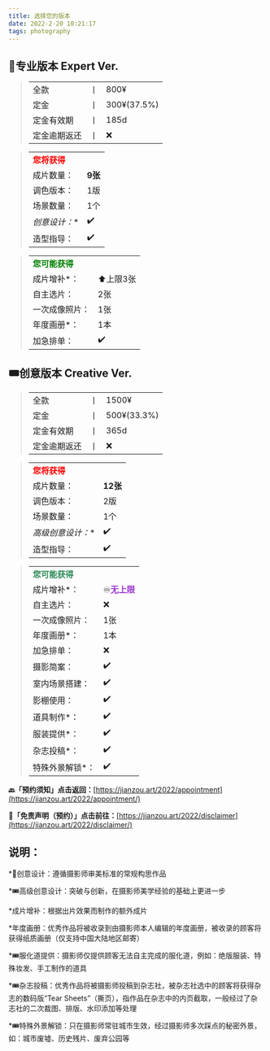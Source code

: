 ```yaml
---
title: 选择您的版本
date: 2022-2-20 10:21:17
tags: photography
---
```


## 🎫专业版本 Expert Ver.

> |              |      |             |
> | ------------ | ---- | ----------- |
> | 全款         | 丨   | 800¥        |
> | 定金         | 丨   | 300¥(37.5%) |
> | 定金有效期   | 丨   | 185d        |
> | 定金逾期返还 | 丨   | ❌           |

> |                                       |         |
> | ------------------------------------- | ------- |
> | <font color="red">**您将获得**</font> |         |
> | 成片数量：                            | **9张** |
> | 调色版本：                            | 1版     |
> | 场景数量：                            | 1个     |
> | **创意设计*：**                       | ✔️       |
> | 造型指导：                            | ✔️       |

> |                                           |          |
> | ----------------------------------------- | -------- |
> | <font color="green">**您可能获得**</font> |          |
> | 成片增补*：                               | ⬆️上限3张 |
> | 自主选片：                                | 2张      |
> | 一次成像照片：                            | 1张      |
> | 年度画册*：                               | 1本      |
> | 加急排单：                                | ✔️        |

## 🎟️创意版本 Creative Ver.

> |              |      |             |
> | ------------ | ---- | ----------- |
> | 全款         | 丨   | 1500¥       |
> | 定金         | 丨   | 500¥(33.3%) |
> | 定金有效期   | 丨   | 365d        |
> | 定金逾期返还 | 丨   | ❌           |

> |                                       |          |
> | ------------------------------------- | -------- |
> | <font color="red">**您将获得**</font> |          |
> | 成片数量：                            | **12张** |
> | 调色版本：                            | 2版      |
> | 场景数量：                            | 1个      |
> | **高级创意设计*：**                   | ✔️        |
> | 造型指导：                            | ✔️        |

> |                                              |                                             |
> | -------------------------------------------- | ------------------------------------------- |
> | <font color="seagreen">**您可能获得**</font> |                                             |
> | 成片增补*：                                  | ♾️<font color="darkorchid">**无上限**</font> |
> | 自主选片：                                   | ❌                                           |
> | 一次成像照片：                               | 1张                                         |
> | 年度画册*：                                  | 1本                                         |
> | 加急排单：                                   | ❌                                           |
> | 摄影简案：                                   | ✔️                                           |
> | 室内场景搭建：                               | ✔️                                           |
> | 影棚使用：                                   | ✔️                                           |
> | 道具制作*：                                  | ✔️                                           |
> | 服装提供*：                                  | ✔️                                           |
> | 杂志投稿*：                                  | ✔️                                           |
> | 特殊外景解锁*：                              | ✔️                                           |



**🔙「预约须知」点击返回：**[https://jianzou.art/2022/appointment](https://jianzou.art/2022/appointment/)

**📄「免责声明（预约）」点击前往：**[https://jianzou.art/2022/disclaimer](https://jianzou.art/2022/disclaimer/)



## 说明：

*🎫创意设计：遵循摄影师审美标准的常规构思作品

*🎟️高级创意设计：突破与创新，在摄影师美学经验的基础上更进一步

*成片增补：根据出片效果而制作的额外成片

*年度画册：优秀作品将被收录到由摄影师本人编辑的年度画册，被收录的顾客将获得纸质画册（仅支持中国大陆地区邮寄）

*🎟️服化道提供：摄影师仅提供顾客无法自主完成的服化道，例如：绝版服装、特殊妆发、手工制作的道具

*🎟️杂志投稿：优秀作品将被摄影师投稿到杂志社，被杂志社选中的顾客将获得杂志的数码版“Tear Sheets”（撕页），指作品在杂志中的内页截取，一般经过了杂志社的二次裁图、排版、水印添加等处理

*🎟️特殊外景解锁：只在摄影师常驻城市生效，经过摄影师多次踩点的秘密外景，如：城市废墟、历史残片、废弃公园等
